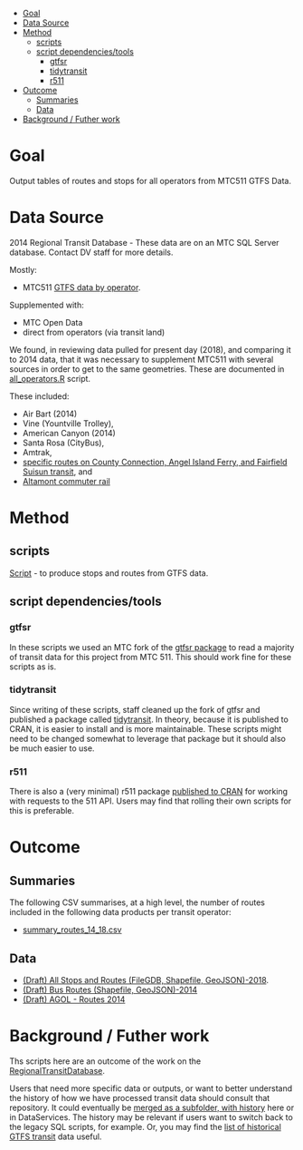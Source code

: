<!-- MarkdownTOC bracket="round" autolink="true" -->

- [Goal](#goal)
- [Data Source](#data-source)
- [Method](#method)
	- [scripts](#scripts)
	- [script dependencies/tools](#script-dependenciestools)
		- [gtfsr](#gtfsr)
		- [tidytransit](#tidytransit)
		- [r511](#r511)
- [Outcome](#outcome)
	- [Summaries](#summaries)
	- [Data](#data)
- [Background / Futher work](#background--futher-work)

<!-- /MarkdownTOC -->


# Goal 

Output tables of routes and stops for all operators from MTC511 GTFS Data. 

# Data Source


2014 Regional Transit Database - These data are on an MTC SQL Server database. Contact DV staff for more details. 

Mostly:
- MTC511 [GTFS data by operator](https://github.com/BayAreaMetro/Data-And-Visualization-Projects/blob/master/transit/511_orgs.csv).

Supplemented with:
- MTC Open Data
- direct from operators (via transit land)

We found, in reviewing data pulled for present day (2018), and comparing it to 2014 data, that it was necessary to supplement MTC511 with several sources in order to get to the same geometries. These are documented in [all_operators.R](https://github.com/BayAreaMetro/Data-And-Visualization-Projects/blob/master/transit/all_operators.r) script. 

These included: 
- Air Bart (2014)
- Vine (Yountville Trolley), 
- American Canyon (2014) 
- Santa Rosa (CityBus), 
- Amtrak,
- [specific routes on County Connection, Angel Island Ferry, and Fairfield Suisun transit](https://github.com/BayAreaMetro/Data-And-Visualization-Projects/blob/master/transit/all_operators.r#L122-L128), and 
- [Altamont commuter rail](https://github.com/BayAreaMetro/Data-And-Visualization-Projects/blob/master/transit/all_operators.r#L122-L128)

# Method

## scripts

[Script](https://github.com/BayAreaMetro/Data-And-Visualization-Projects/blob/master/transit/all_operators.r) - to produce stops and routes from GTFS data. 

## script dependencies/tools

### gtfsr

In these scripts we used an MTC fork of the [gtfsr package](https://github.com/BayAreaMetro/gtfsr) to read a majority of transit data for this project from MTC 511. This should work fine for these scripts as is. 

### tidytransit

Since writing of these scripts, staff cleaned up the fork of gtfsr and published a package called [tidytransit](http://tidytransit.r-transit.org/). In theory, because it is published to CRAN, it is easier to install and is more maintainable. These scripts might need to be changed somewhat to leverage that package but it should also be much easier to use.   

### r511

There is also a (very minimal) r511 package [published to CRAN](https://cran.r-project.org/web/packages/r511/index.html) for working with requests to the 511 API. Users may find that rolling their own scripts for this is preferable.  

# Outcome

## Summaries

The following CSV summarises, at a high level, the number of routes included in the following data products per transit operator:

- [summary_routes_14_18.csv](summary_routes_14_18.csv)

## Data

- [(Draft) All Stops and Routes (FileGDB, Shapefile, GeoJSON)-2018](https://mtcdrive.box.com/v/june-2018-draft-1-transit-feat). 
- [(Draft) Bus Routes (Shapefile, GeoJSON)-2014](https://mtcdrive.box.com/s/d160lpolkbna0778kp938vt50jvkztj3)
- [(Draft) AGOL - Routes 2014](https://mtc.maps.arcgis.com/home/item.html?id=7b60806da9f747de9c6c0d34ff65ae01)

# Background / Futher work

Ths scripts here are an outcome of the work on the [RegionalTransitDatabase](https://github.com/BayAreaMetro/RegionalTransitDatabase).  

Users that need more specific data or outputs, or want to better understand the history of how we have processed transit data should consult that repository. It could eventually be [merged as a subfolder, with history](https://stackoverflow.com/questions/1683531/how-to-import-existing-git-repository-into-another) here or in DataServices. The history may be relevant if users want to switch back to the legacy SQL scripts, for example. Or, you may find the [list of historical GTFS transit](https://github.com/BayAreaMetro/RegionalTransitDatabase/blob/master/data/cached_gtfs.csv) data useful.
